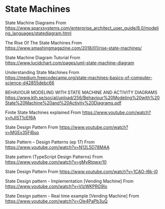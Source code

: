 # State Machines


State Machine Diagrams
From <https://www.sparxsystems.com/enterprise_architect_user_guide/8.0/modeling_languages/statediagram.html> 

The Rise Of The State Machines
From <https://www.smashingmagazine.com/2018/01/rise-state-machines/> 

State Machine Diagram Tutorial
From <https://www.lucidchart.com/pages/uml-state-machine-diagram> 

Understanding State Machines
From <https://medium.freecodecamp.org/state-machines-basics-of-computer-science-d42855debc66> 

BEHAVIOUR MODELING WITH STATE MACHINE AND ACTIVITY DIAGRAMS
https://www.kth.se/social/upload/256/Behaviour%20Modeling%20with%20State%20Machine%20and%20Activity%20Diagrams.pdf

Finite State Machines explained
From <https://www.youtube.com/watch?v=hJIST1cEf6A> 

State Design Pattern
From <https://www.youtube.com/watch?v=MGEx35FjBuo> 

State Pattern – Design Patterns (ep 17)
From <https://www.youtube.com/watch?v=N12L5D78MAA> 

State pattern (TypeScript Design Patterns)
From <https://www.youtube.com/watch?v=gMyRtqwxr10> 

State Design Pattern
From <https://www.youtube.com/watch?v=1CAO-l6k-j0> 

State Design pattern - Implementation [Vending Machine]
From <https://www.youtube.com/watch?v=VIzWKPRG9lo> 

State Design pattern - Real time example [Vending Machine]
From <https://www.youtube.com/watch?v=Ole4PaPb3uQ> 


